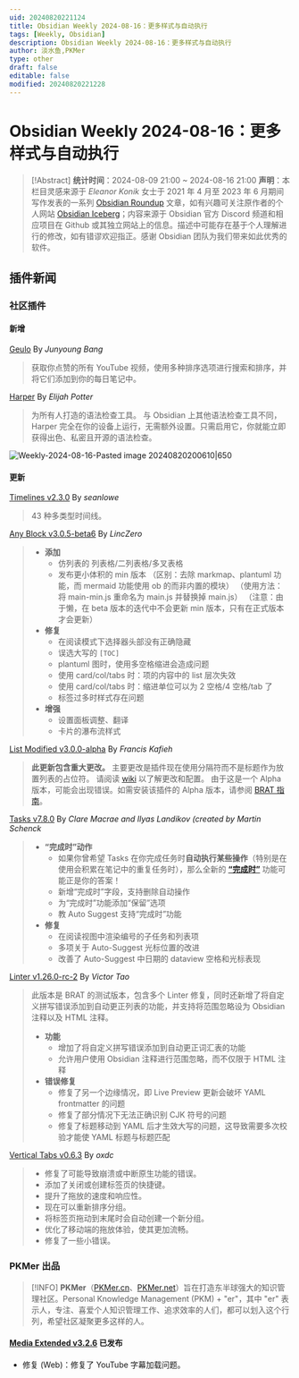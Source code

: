 ```yaml
---
uid: 20240820221124
title: Obsidian Weekly 2024-08-16：更多样式与自动执行
tags: [Weekly, Obsidian]
description: Obsidian Weekly 2024-08-16：更多样式与自动执行
author: 淡水鱼,PKMer
type: other
draft: false
editable: false
modified: 20240820221228
---
```


# Obsidian Weekly 2024-08-16：更多样式与自动执行

> [!Abstract]
> **统计时间**：2024-08-09 21:00 ~ 2024-08-16 21:00
> **声明**：本栏目灵感来源于 _Eleanor Konik_ 女士于 2021 年 4 月至 2023 年 6 月期间写作发表的一系列 [Obsidian Roundup](https://www.eleanorkonik.com/tag/roundup/) 文章，如有兴趣可关注原作者的个人网站 [Obsidian Iceberg](https://www.eleanorkonik.com/)；内容来源于 Obsidian 官方 Discord 频道和相应项目在 Github 或其独立网站上的信息。描述中可能存在基于个人理解进行的修改，如有错谬欢迎指正。感谢 Obsidian 团队为我们带来如此优秀的软件。

## 插件新闻

### 社区插件

#### 新增

[Geulo](https://obsidian.md/plugins?id=geulo-youtube-liked-video) By _Junyoung Bang_

> 获取你点赞的所有 YouTube 视频，使用多种排序选项进行搜索和排序，并将它们添加到你的每日笔记中。

[Harper](https://obsidian.md/plugins?id=harper) By _Elijah Potter_

> 为所有人打造的语法检查工具。
> 与 Obsidian 上其他语法检查工具不同，Harper 完全在你的设备上运行，无需额外设置。只需启用它，你就能立即获得出色、私密且开源的语法检查。

![Weekly-2024-08-16-Pasted image 20240820200610|650](https://cdn.pkmer.cn/images/Weekly-2024-08-16-Pasted%20image%2020240820200610.png!pkmer)

#### 更新

[Timelines v2.3.0](https://github.com/seanlowe/obsidian-timelines/releases/tag/2.3.0) By _seanlowe_

> 43 种多类型时间线。

[Any Block v3.0.5-beta6](https://github.com/LincZero/obsidian-any-block/releases/tag/3.0.5-beta) By _LincZero_

> - **添加**
>     - 仿列表的 列表格/二列表格/多叉表格
>     - 发布更小体积的 min 版本
>         （区别：去除 markmap、plantuml 功能，而 mermaid 功能使用 ob 的而非内置的模块）
>         （使用方法：将 main-min.js 重命名为 main.js 并替换掉 main.js）
>         （注意：由于懒，在 beta 版本的迭代中不会更新 min 版本，只有在正式版本才会更新）
> - **修复**
>     - 在阅读模式下选择器头部没有正确隐藏
>     - 误选大写的 `[TOC]`
>     - plantuml 图时，使用多空格缩进会造成问题
>     - 使用 card/col/tabs 时：项的内容中的 list 层次失效
>     - 使用 card/col/tabs 时：缩进单位可以为 2 空格/4 空格/tab 了
>     - 标签过多时样式存在问题
> - **增强**
>     - 设置面板调整、翻译
>     - 卡片的瀑布流样式

[List Modified v3.0.0-alpha](https://github.com/franciskafieh/obsidian-list-modified/releases/tag/3.0.0-alpha) By _Francis Kafieh_

> **此更新包含重大更改。**
> 主要更改是插件现在使用分隔符而不是标题作为放置列表的占位符。
> 请阅读 [wiki](https://github.com/franciskafieh/obsidian-list-modified/wiki) 以了解更改和配置。
> 由于这是一个 Alpha 版本，可能会出现错误。如需安装该插件的 Alpha 版本，请参阅 [BRAT 指南](https://tfthacker.com/brat-quick-guide)。

[Tasks v7.8.0](https://github.com/obsidian-tasks-group/obsidian-tasks/releases/tag/7.8.0) By _Clare Macrae and Ilyas Landikov (created by Martin Schenck_

> - **“完成时”动作**
> 	- 如果你曾希望 Tasks 在你完成任务时**自动执行某些操作**（特别是在使用会积累在笔记中的重复任务时），那么全新的 [**“完成时”**](https://publish.obsidian.md/tasks/Getting+Started/On+Completion) 功能可能正是你的答案！
> 	- 新增“完成时”字段，支持删除自动操作
> 	- 为“完成时”功能添加“保留”选项
> 	- 教 Auto Suggest 支持“完成时”功能
> - **修复**
> 	- 在阅读视图中渲染编号的子任务和列表项
> 	- 多项关于 Auto-Suggest 光标位置的改进
> 	- 改善了 Auto-Suggest 中日期的 dataview 空格和光标表现

[Linter v1.26.0-rc-2](https://github.com/platers/obsidian-linter/releases/tag/1.26.0-rc-2) By _Victor Tao_

> 此版本是 BRAT 的测试版本，包含多个 Linter 修复，同时还新增了将自定义拼写错误添加到自动更正列表的功能，并支持将范围忽略设为 Obsidian 注释以及 HTML 注释。
> - **功能**
> 	- 增加了将自定义拼写错误添加到自动更正词汇表的功能
> 	- 允许用户使用 Obsidian 注释进行范围忽略，而不仅限于 HTML 注释
> - **错误修复**
> 	- 修复了另一个边缘情况，即 Live Preview 更新会破坏 YAML frontmatter 的问题
> 	- 修复了部分情况下无法正确识别 CJK 符号的问题
> 	- 修复了标题移动到 YAML 后才生效大写的问题，这导致需要多次校验才能使 YAML 标题与标题匹配

[Vertical Tabs v0.6.3](https://github.com/oxdc/obsidian-vertical-tabs/releases/tag/0.6.3) By _oxdc_

> - 修复了可能导致崩溃或中断原生功能的错误。
> - 添加了关闭或创建标签页的快捷键。
> - 提升了拖放的速度和响应性。
> - 现在可以重新排序分组。
> - 将标签页拖动到末尾时会自动创建一个新分组。
> - 优化了移动端的拖放体验，使其更加流畅。
> - 修复了一些小错误。

### PKMer 出品

> [!INFO]
> **PKMer**（[PKMer.cn](https://pkmer.cn/)、[PKMer.net](https://pkmer.net/)）旨在打造东半球强大的知识管理社区。Personal Knowledge Management (PKM) + "er"，其中 "er" 表示人，专注、喜爱个人知识管理工作、追求效率的人们，都可以划入这个行列，希望社区凝聚更多这样的人。

#### [Media Extended v3.2.6](https://github.com/PKM-er/media-extended/releases/tag/3.2.6) 已发布

- 修复 (Web)：修复了 YouTube 字幕加载问题。

